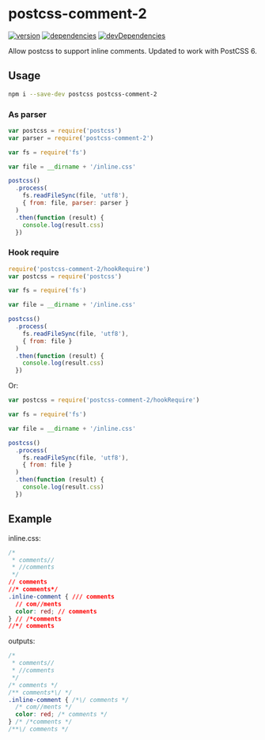 # postcss-comment-2
[![version](https://img.shields.io/npm/v/postcss-comment.svg)](https://www.npmjs.org/package/postcss-comment-2)
[![dependencies](https://david-dm.org/nightwolfz/postcss-comment.svg)](https://david-dm.org/nightwolfz/postcss-comment)
[![devDependencies](https://david-dm.org/nightwolfz/postcss-comment/dev-status.svg)](https://david-dm.org/nightwolfz/postcss-comment#info=devDependencies)

Allow postcss to support inline comments. Updated to work with PostCSS 6.

## Usage

```bash
npm i --save-dev postcss postcss-comment-2

```

### As parser

```javascript
var postcss = require('postcss')
var parser = require('postcss-comment-2')

var fs = require('fs')

var file = __dirname + '/inline.css'

postcss()
  .process(
    fs.readFileSync(file, 'utf8'),
    { from: file, parser: parser }
  )
  .then(function (result) {
    console.log(result.css)
  })

```

### Hook require
```javascript
require('postcss-comment-2/hookRequire')
var postcss = require('postcss')

var fs = require('fs')

var file = __dirname + '/inline.css'

postcss()
  .process(
    fs.readFileSync(file, 'utf8'),
    { from: file }
  )
  .then(function (result) {
    console.log(result.css)
  })

```

Or:
```javascript
var postcss = require('postcss-comment-2/hookRequire')

var fs = require('fs')

var file = __dirname + '/inline.css'

postcss()
  .process(
    fs.readFileSync(file, 'utf8'),
    { from: file }
  )
  .then(function (result) {
    console.log(result.css)
  })

```


## Example

inline.css:
```css
/*
 * comments//
 * //comments
 */
// comments
//* comments*/
.inline-comment { /// comments
  // com//ments
  color: red; // comments
} // /*comments
//*/ comments

```

outputs:
```css
/*
 * comments//
 * //comments
 */
/* comments */
/** comments*\/ */
.inline-comment { /*\/ comments */
  /* com//ments */
  color: red; /* comments */
} /* /*comments */
/**\/ comments */

```
